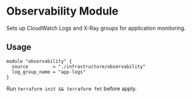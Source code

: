 # Observability Module

Sets up CloudWatch Logs and X-Ray groups for application monitoring.

## Usage
```hcl
module "observability" {
  source         = "./infrastructure/observability"
  log_group_name = "app-logs"
}
```

Run `terraform init && terraform fmt` before apply.

